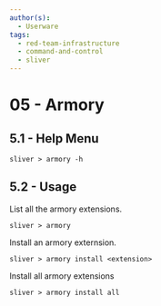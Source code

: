 ```yaml
---
author(s):
  - Userware
tags:
  - red-team-infrastructure
  - command-and-control
  - sliver
---
```

# 05 - Armory

## 5.1 - Help Menu

```
sliver > armory -h
```

## 5.2 - Usage

List all the armory extensions.

```
sliver > armory
```

Install an armory externsion.

```
sliver > armory install <extension>
```

Install all armory extensions

```
sliver > armory install all
```